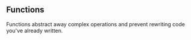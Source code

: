 ##  Functions

Functions abstract away complex operations and prevent rewriting code you've already written.
